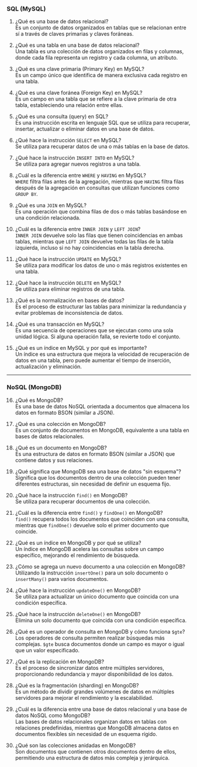 ### SQL (MySQL)

1) ¿Qué es una base de datos relacional?  
Es un conjunto de datos organizados en tablas que se relacionan entre sí a través de claves primarias y claves foráneas.

2) ¿Qué es una tabla en una base de datos relacional?  
Una tabla es una colección de datos organizados en filas y columnas, donde cada fila representa un registro y cada columna, un atributo.

3) ¿Qué es una clave primaria (Primary Key) en MySQL?  
Es un campo único que identifica de manera exclusiva cada registro en una tabla.

4) ¿Qué es una clave foránea (Foreign Key) en MySQL?  
Es un campo en una tabla que se refiere a la clave primaria de otra tabla, estableciendo una relación entre ellas.

5) ¿Qué es una consulta (query) en SQL?  
Es una instrucción escrita en lenguaje SQL que se utiliza para recuperar, insertar, actualizar o eliminar datos en una base de datos.

6) ¿Qué hace la instrucción `SELECT` en MySQL?  
Se utiliza para recuperar datos de una o más tablas en la base de datos.

7) ¿Qué hace la instrucción `INSERT INTO` en MySQL?  
Se utiliza para agregar nuevos registros a una tabla.

8) ¿Cuál es la diferencia entre `WHERE` y `HAVING` en MySQL?  
`WHERE` filtra filas antes de la agregación, mientras que `HAVING` filtra filas después de la agregación en consultas que utilizan funciones como `GROUP BY`.

9) ¿Qué es una `JOIN` en MySQL?  
Es una operación que combina filas de dos o más tablas basándose en una condición relacionada.

10) ¿Cuál es la diferencia entre `INNER JOIN` y `LEFT JOIN`?  
`INNER JOIN` devuelve solo las filas que tienen coincidencias en ambas tablas, mientras que `LEFT JOIN` devuelve todas las filas de la tabla izquierda, incluso si no hay coincidencias en la tabla derecha.

11) ¿Qué hace la instrucción `UPDATE` en MySQL?  
Se utiliza para modificar los datos de uno o más registros existentes en una tabla.

12) ¿Qué hace la instrucción `DELETE` en MySQL?  
Se utiliza para eliminar registros de una tabla.

13) ¿Qué es la normalización en bases de datos?  
Es el proceso de estructurar las tablas para minimizar la redundancia y evitar problemas de inconsistencia de datos.

14) ¿Qué es una transacción en MySQL?  
Es una secuencia de operaciones que se ejecutan como una sola unidad lógica. Si alguna operación falla, se revierte todo el conjunto.

15) ¿Qué es un índice en MySQL y por qué es importante?  
Un índice es una estructura que mejora la velocidad de recuperación de datos en una tabla, pero puede aumentar el tiempo de inserción, actualización y eliminación.

---

### NoSQL (MongoDB)

16) ¿Qué es MongoDB?  
Es una base de datos NoSQL orientada a documentos que almacena los datos en formato BSON (similar a JSON).

17) ¿Qué es una colección en MongoDB?  
Es un conjunto de documentos en MongoDB, equivalente a una tabla en bases de datos relacionales.

18) ¿Qué es un documento en MongoDB?  
Es una estructura de datos en formato BSON (similar a JSON) que contiene datos y sus relaciones.

19) ¿Qué significa que MongoDB sea una base de datos "sin esquema"?  
Significa que los documentos dentro de una colección pueden tener diferentes estructuras, sin necesidad de definir un esquema fijo.

20) ¿Qué hace la instrucción `find()` en MongoDB?  
Se utiliza para recuperar documentos de una colección.

21) ¿Cuál es la diferencia entre `find()` y `findOne()` en MongoDB?  
`find()` recupera todos los documentos que coinciden con una consulta, mientras que `findOne()` devuelve solo el primer documento que coincide.

22) ¿Qué es un índice en MongoDB y por qué se utiliza?  
Un índice en MongoDB acelera las consultas sobre un campo específico, mejorando el rendimiento de búsqueda.

23) ¿Cómo se agrega un nuevo documento a una colección en MongoDB?  
Utilizando la instrucción `insertOne()` para un solo documento o `insertMany()` para varios documentos.

24) ¿Qué hace la instrucción `updateOne()` en MongoDB?  
Se utiliza para actualizar un único documento que coincida con una condición específica.

25) ¿Qué hace la instrucción `deleteOne()` en MongoDB?  
Elimina un solo documento que coincida con una condición específica.

26) ¿Qué es un operador de consulta en MongoDB y cómo funciona `$gte`?  
Los operadores de consulta permiten realizar búsquedas más complejas. `$gte` busca documentos donde un campo es mayor o igual que un valor especificado.

27) ¿Qué es la replicación en MongoDB?  
Es el proceso de sincronizar datos entre múltiples servidores, proporcionando redundancia y mayor disponibilidad de los datos.

28) ¿Qué es la fragmentación (sharding) en MongoDB?  
Es un método de dividir grandes volúmenes de datos en múltiples servidores para mejorar el rendimiento y la escalabilidad.

29) ¿Cuál es la diferencia entre una base de datos relacional y una base de datos NoSQL como MongoDB?  
Las bases de datos relacionales organizan datos en tablas con relaciones predefinidas, mientras que MongoDB almacena datos en documentos flexibles sin necesidad de un esquema rígido.

30) ¿Qué son las colecciones anidadas en MongoDB?  
Son documentos que contienen otros documentos dentro de ellos, permitiendo una estructura de datos más compleja y jerárquica.
